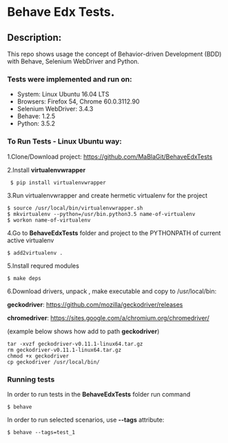 # Behave Edx Tests.

## Description:
This repo shows usage the concept of Behavior-driven Development (BDD) with Behave, Selenium WebDriver and Python.

### Tests were implemented and run on:

* System: Linux Ubuntu 16.04 LTS
* Browsers: Firefox 54, Chrome 60.0.3112.90
* Selenium WebDriver: 3.4.3
* Behave: 1.2.5
* Python: 3.5.2

### To Run Tests - Linux Ubuntu way:

1.Clone/Download project: https://github.com/MaBlaGit/BehaveEdxTests

2.Install __virtualenvwrapper__
```
 $ pip install virtualenvwrapper
```
3.Run virtualenvwrapper and create hermetic virtualenv for the project

```
$ source /usr/local/bin/virtualenvwrapper.sh
$ mkvirtualenv --python=/usr/bin.python3.5 name-of-virtualenv
$ workon name-of-virtualenv
```

4.Go to  __BehaveEdxTests__ folder and project to the PYTHONPATH of current active virtualenv

```
$ add2virtualenv .
```
5.Install requred modules

```
$ make deps
```

6.Download drivers, unpack , make executable and copy to /usr/local/bin: 

__geckodriver__: https://github.com/mozilla/geckodriver/releases


__chromedriver__: https://sites.google.com/a/chromium.org/chromedriver/

(example below shows how add to path __geckodriver__)

```
tar -xvzf geckodriver-v0.11.1-linux64.tar.gz
rm geckodriver-v0.11.1-linux64.tar.gz
chmod +x geckodriver
cp geckodriver /usr/local/bin/
```

### Running tests

In order to run tests in the __BehaveEdxTests__ folder run command
```
$ behave
```
In order to run selected scenarios, use __--tags__ attribute:
```
$ behave --tags=test_1
```

